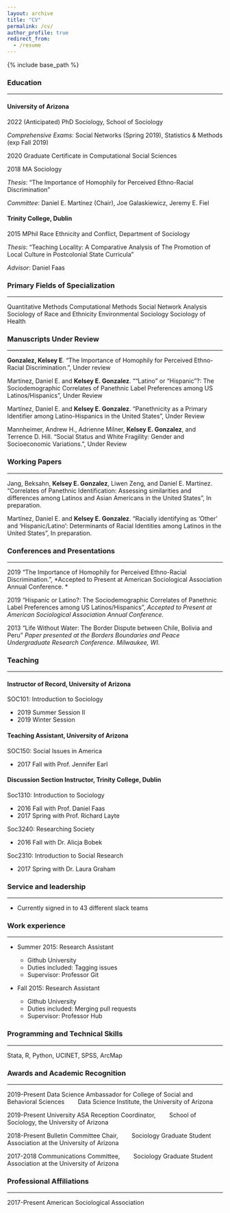 ```yaml
---
layout: archive
title: "CV"
permalink: /cv/
author_profile: true
redirect_from:
  - /resume
---
```


{% include base_path %}

### Education
***
#### University of Arizona
2022 (Anticipated) PhD Sociology, School of Sociology

*Comprehensive Exams*:  Social Networks (Spring 2019), Statistics & Methods (exp Fall 2019)


2020 Graduate Certificate in Computational Social Sciences


2018 MA Sociology

*Thesis*: “The Importance of Homophily for Perceived Ethno-Racial Discrimination”

*Committee*: Daniel E. Martínez (Chair), Joe Galaskiewicz, Jeremy E. Fiel 

#### Trinity College, Dublin
2015 MPhil Race Ethnicity and Conflict, Department of Sociology

*Thesis*: “Teaching Locality: A Comparative Analysis of The Promotion of Local Culture in Postcolonial State Curricula”

*Advisor*: Daniel Faas 

### Primary Fields of Specialization
***
Quantitative Methods		          Computational Methods 	  Social Network Analysis
Sociology of Race and Ethnicity 	Environmental Sociology	  Sociology of Health

### Manuscripts Under Review
***
**Gonzalez, Kelsey E**. “The Importance of Homophily for Perceived Ethno-Racial Discrimination.”, Under review

Martínez, Daniel E. and **Kelsey E. Gonzalez**. ““Latino” or “Hispanic”?: The Sociodemographic Correlates of Panethnic Label Preferences among US Latinos/Hispanics”, Under Review

Martínez, Daniel E. and **Kelsey E. Gonzalez**. “Panethnicity as a Primary Identifier among Latino-Hispanics in the United States”, Under Review 

Mannheimer, Andrew H., Adrienne Milner, **Kelsey E. Gonzalez**, and Terrence D. Hill.  “Social Status and White Fragility: Gender and Socioeconomic Variations.”, Under Review
  
### Working Papers
***
Jang, Beksahn, **Kelsey E. Gonzalez**, Liwen Zeng, and Daniel E. Martínez. “Correlates of Panethnic Identification: Assessing similarities and differences among Latinos and Asian Americans in the United States”, In preparation.

Martínez, Daniel E. and **Kelsey E. Gonzalez**. “Racially identifying as ‘Other’ and ‘Hispanic/Latino’: Determinants of Racial Identities among Latinos in the United States”, In preparation.

  
### Conferences and Presentations
***
2019 “The Importance of Homophily for Perceived Ethno-Racial Discrimination.”, *Accepted to Present at American Sociological Association Annual Conference. *

2019 “Hispanic or Latino?: The Sociodemographic Correlates of Panethnic Label Preferences among US Latinos/Hispanics”, *Accepted to Present at American Sociological Association Annual Conference.*

2013 “Life Without Water: The Border Dispute between Chile, Bolivia and Peru” *Paper presented at the Borders Boundaries and Peace Undergraduate Research Conference. Milwaukee, WI.*

  
### Teaching
***

#### Instructor of Record, University of Arizona
SOC101: Introduction to Sociology 

- 2019 Summer Session II
- 2019 Winter Session

#### Teaching Assistant, University of Arizona
SOC150: Social Issues in America

- 2017 Fall with Prof. Jennifer Earl

#### Discussion Section Instructor, Trinity College, Dublin
Soc1310: Introduction to Sociology 

- 2016 Fall with Prof. Daniel Faas
- 2017 Spring with Prof. Richard Layte

Soc3240: Researching Society 

- 2016 Fall with Dr. Alicja Bobek 

Soc2310: Introduction to Social Research 

- 2017 Spring with Dr. Laura Graham



  
### Service and leadership
***
* Currently signed in to 43 different slack teams

### Work experience
***
* Summer 2015: Research Assistant
  * Github University
  * Duties included: Tagging issues
  * Supervisor: Professor Git

* Fall 2015: Research Assistant
  * Github University
  * Duties included: Merging pull requests
  * Supervisor: Professor Hub
  
### Programming and Technical Skills
***
Stata, R, Python, UCINET, SPSS, ArcMap 

### Awards and Academic Recognition
***
2019-Present	Data Science Ambassador for College of Social and Behavioral Sciences
&nbsp;&nbsp;&nbsp;&nbsp;&nbsp;&nbsp; Data Science Institute, the University of Arizona

2019-Present	University ASA Reception Coordinator, 
&nbsp;&nbsp;&nbsp;&nbsp;&nbsp;&nbsp; School of Sociology, the University of Arizona

2018-Present	Bulletin Committee Chair, 
&nbsp;&nbsp;&nbsp;&nbsp;&nbsp;&nbsp; Sociology Graduate Student Association at the University of Arizona

2017-2018	Communications Committee, 
&nbsp;&nbsp;&nbsp;&nbsp;&nbsp;&nbsp; Sociology Graduate Student Association at the University of Arizona


### Professional Affiliations 
***
2017-Present American Sociological Association
